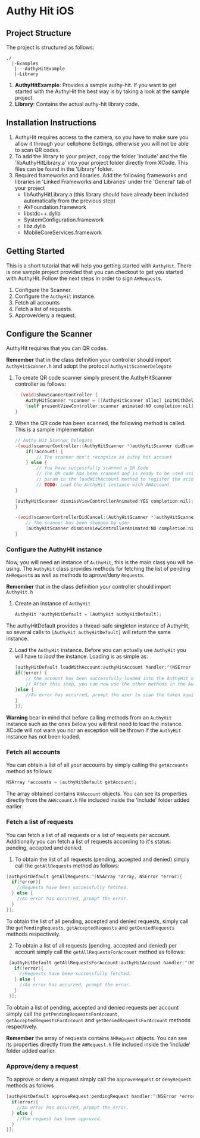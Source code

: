 Authy Hit iOS
=========

## Project Structure

The project is structured as follows:

    ./
      |-Examples
   	   |---AuthyHitExample
   	   |-Library

1. **AuthyHitExample**: Provides a sample authy-hit. If you want to get started with the AuthyHit the best way is by taking a look at the sample project.
2. **Library**: Contains the actual authy-hit library code.


## Installation Instructions
1. AuthyHit requires access to the camera, so you have to make sure you allow it through your cellphone Settings, otherwise you will not be able to scan QR codes.
2. To add the library to your project, copy the folder 'include' and the file 'libAuthyHitLibrary.a' into your project folder directly from XCode. This files can be found in the 'Library' folder.
3. Required frameworks and libraries. Add the following frameworks and libraries in 'Linked Frameworks and Libraries' under the 'General' tab of your project
    - libAuthyHitLibrary.a (this library should have already been included automatically from the previous step)
    - AVFoundation.framework
    - libstdc++.dylib
    - SystemConfiguration.framework
    - libz.dylib
    - MobileCoreServices.framework

## Getting Started
This is a short tutorial that will help you getting started with `AuthyHit`. There is one sample project provided that you can checkout to get you started with AuthyHit. Follow the next steps in order to sign `AHRequest`s.

1. Configure the Scanner.
2. Configure the `AuthyHit` instance.
3. Fetch all accounts
4. Fetch a list of requests.
5. Approve/deny a request.

## Configure the Scanner
AuthyHit requires that you can QR codes.

**Remember** that in the class definition your controller should import `AuthyHitScanner.h` and adopt the protocol `AuthyHitScannerDelegate`

1. To create QR code scanner simply present the AuthyHitScanner controller as follows:

    ```objectiveC
    - (void)showScannerController {
        AuthyHitScanner *scanner = [[AuthyHitScanner alloc] initWithDelegate:self];
        [self presentViewController:scanner animated:NO completion:nil];
    }
    ```

2. When the QR code has been scanned, the following method is called. This is a sample implementation

    ```objectiveC
    // Authy Hit Scanner Delegate
    -(void)scannerController:(AuthyHitScanner *)authyHitScanner didScanAccount:(AHAccount *) account{
        if(!account) {
            // The scanner don't recognize as authy hit account
        } else {
            // You have successfully scanned a QR Code
            // The QR code has been scanned and is ready to be used using the AHAccount account
            // param in the loadWithAccount method to register the account.
            // TODO: Load the AuthyHit instance with AHAccount
    }

    [authyHitScanner dismissViewControllerAnimated:YES completion:nil];
    }

    -(void)scannerControllerDidCancel:(AuthyHitScanner *)authyHitScanner {
        // The scanner has been stopped by user
        [authyHitScanner dismissViewControllerAnimated:NO completion:nil];
    }
    ```

### Configure the AuthyHit instance
Now, you will need an instance of `AuthyHit`, this is the main class you will be using. The `AuthyHit` class provides methods for fetching the list of pending `AHRequest`s as well as methods to aprove/deny `Request`s.

**Remember** that in the class definition your controller should import `AuthyHit.h`

1. Create an instance of `AuthyHit`

    ```objectiveC
    AuthyHit *authyHitDefault = [AuthyHit authyHitDefault];
    ```

  The authyHitDefault provides a thread-safe singleton instance of AuthyHit, so several calls to `[AuthyHit authyHitDefault]` will return the same instance.

2. Load the `AuthyHit` instance. Before you can actually use `AuthyHit` you will have to *load* the instance. Loading is as simple as:

    ```objectiveC
    [authyHitDefault loadWithAccount:authyHitAccount handler:^(NSError *error){
    if(!error) {
        // the account has been successfully loaded into the AuthyHit object.
        // After this step, you can now use the other methods in the AuthyHit class
    }else {
        //An error has occurred, prompt the user to scan the token again.
    }
    }];
    ```

**Warning** bear in mind that before calling methods from an `AuthyHit` instance such as the ones below you will first need to load the instance. XCode will not warn you nor an exception will be thrown if the `AuthyHit` instance has not been loaded.

### Fetch all accounts
You can obtain a list of all your accounts by simply calling the `getAccounts` method as follows:

```objectiveC
NSArray *accounts = [authyHitDefault getAccount];
```
The array obtained contains `AHAccount` objects. You can see its properties directly from the `AHAccount.h` file included inside the 'include' folder added earlier.

### Fetch a list of requests
You can fetch a list of all requests or a list of requests per account. Additionally you can fetch a list of requests according to it's status: pending, accepted and denied.

1. To obtain the list of all requests (pending, accepted and denied) simply call the `getAllRequests` method as follows:

  ```objectiveC
  [authyHitDefault getAllRequests:^(NSArray *array, NSError *error){
    if(!error){
      //Requests have been successfully fetched.
    } else {
      //An error has occurred, prompt the error.
    }
  }];
  ```

  To obtain the list of all pending, accepted and denied requests, simply call the `getPendingRequests`, `getAcceptedRequests` and `getDeniedRequests` methods respectively.

2. To obtain a list of all requests (pending, accepted and denied) per account simply call the `getAllRequestsForAccount` method as follows:

 ```objectiveC
  [authyHitDefault getAllRequestsForAccount:authyHitAccount handler:^(NSArray *array, NSError *error){
    if(!error){
      //Requests have been successfully fetched.
    } else {
      //An error has occurred, prompt the error.
    }
  }];
  ```

  To obtain a list of pending, accepted and denied requests per account simply call the `getPendingRequestsForAccount`, `getAcceptedRequestsForAccount` and `getDeniedRequestsForAccount` methods respectively.

**Remember** the array of requests contains `AHRequest` objects. You can see its properties directly from the `AHRequest.h` file included inside the 'include' folder added earlier.

### Approve/deny a request
To approve or deny a request simply call the `approveRequest` or `denyRequest` methods as follows

```objectiveC
[authyHitDefault approveRequest:pendingRequest handler:^(NSError *error){
  if(error){
    //An error has occurred, prompt the error.
  } else {
    //The request has been approved.
  }
}];
```
